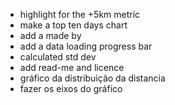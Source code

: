 - highlight for the +5km metric
- make a top ten days chart
- add a made by
- add a data loading progress bar
- calculated std dev
- add read-me and licence
- gráfico da distribuição da distancia
- fazer os eixos do gráfico